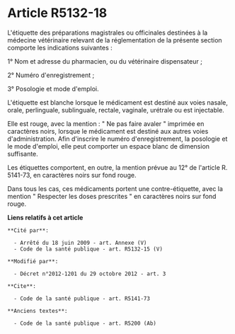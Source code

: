 # Article R5132-18

L'étiquette des préparations magistrales ou officinales destinées à la médecine vétérinaire  relevant de la réglementation de
la présente section comporte les indications suivantes : 

1° Nom et adresse du pharmacien, ou du vétérinaire dispensateur ; 

2° Numéro d'enregistrement ; 

3° Posologie et mode d'emploi.

L'étiquette est blanche lorsque le médicament est destiné aux voies nasale, orale, perlinguale, sublinguale, rectale,
vaginale, urétrale ou est injectable. 

Elle est rouge, avec la mention : " Ne pas faire avaler " imprimée en caractères noirs, lorsque le médicament est destiné aux
autres voies d'administration. Afin d'inscrire le numéro d'enregistrement, la posologie et le mode d'emploi, elle peut
comporter un espace blanc de dimension suffisante. 

Les étiquettes comportent, en outre, la mention prévue au 12° de l'article R. 5141-73, en caractères noirs sur fond rouge. 

Dans tous les cas, ces médicaments portent une contre-étiquette, avec la mention " Respecter les doses prescrites " en
caractères noirs sur fond rouge.

**Liens relatifs à cet article**

	**Cité par**:

	  - Arrêté du 18 juin 2009 - art. Annexe (V)
	  - Code de la santé publique - art. R5132-15 (V)

	**Modifié par**:

	  - Décret n°2012-1201 du 29 octobre 2012 - art. 3

	**Cite**:

	  - Code de la santé publique - art. R5141-73

	**Anciens textes**:

	  - Code de la santé publique - art. R5200 (Ab)
